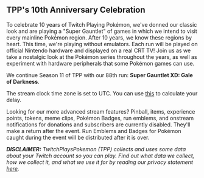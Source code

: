 ## TPP's 10th Anniversary Celebration

To celebrate 10 years of Twitch Playing Pokémon, we've donned our classic look and are playing a "Super Gauntlet" of games in which we intend to visit every mainline Pokémon region. After 10 years, we know these regions by heart. This time, we're playing without emulators. Each run will be played on official Nintendo hardware and displayed on a real CRT TV! Join us as we take a nostalgic look at the Pokémon series throughout the years, as well as experiment with hardware peripherals that some Pokémon games can use.

We continue Season 11 of TPP with our 88th run: **Super Gauntlet XD: Gale of Darkness**.

The stream clock time zone is set to UTC. You can use [this](https://time.is/UTC) to calculate your delay.

Looking for our more advanced stream features? Pinball, items, experience points, tokens, meme clips, Pokémon Badges, run emblems, and onstream notifications for donations and subscribers are currently disabled. They'll make a return after the event. Run Emblems and Badges for Pokémon caught during the event will be distributed after it is over.

***DISCLAIMER:*** *TwitchPlaysPokemon (TPP) collects and uses some data about your Twitch account so you can play. Find out what data we collect, how we collect it, and what we use it for by reading our privacy statement [here](https://github.com/TwitchPlaysPokemon/tpp-streamdocs/blob/master/privacy/privacy-statement.md).*
